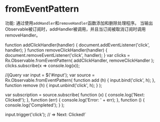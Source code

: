 
# fromEventPattern

功能: 通过使用`addHandler`和`removeHandler`函数添加和删除处理程序。 当输出Observable被订阅时，addHandler被调用，并且当订阅被取消订阅时调用removeHandler。

function addClickHandler(handler) {
  document.addEventListener('click', handler);
}
function removeClickHandler(handler) {
  document.removeEventListener('click', handler);
}
var clicks = Rx.Observable.fromEventPattern(
  addClickHandler,
  removeClickHandler
);
clicks.subscribe(x => console.log(x));


//jQuery
var input = $('#input');
var source = Rx.Observable.fromEventPattern(
  function add (h) {
    input.bind('click', h);
  },
  function remove (h) {
    input.unbind('click', h);
  }
);

var subscription = source.subscribe(
  function (x) {
    console.log('Next: Clicked!');
  },
  function (err) {
    console.log('Error: ' + err);
  },
  function () {
    console.log('Completed');
  }
);

input.trigger('click');
// => Next: Clicked!`